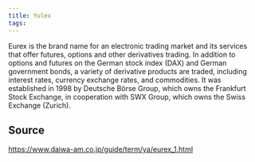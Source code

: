 ```yaml
---
title: Yulex
tags: 
---
```


Eurex is the brand name for an electronic trading market and its services that offer futures, options and other derivatives trading. In addition to options and futures on the German stock index (DAX) and German government bonds, a variety of derivative products are traded, including interest rates, currency exchange rates, and commodities. It was established in 1998 by Deutsche Börse Group, which owns the Frankfurt Stock Exchange, in cooperation with SWX Group, which owns the Swiss Exchange (Zurich).

## Source
https://www.daiwa-am.co.jp/guide/term/ya/eurex_1.html
